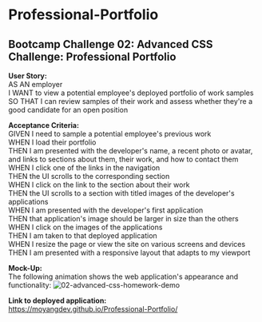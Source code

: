 # Professional-Portfolio
## Bootcamp Challenge 02: Advanced CSS Challenge: Professional Portfolio

<b>User Story:</b><br />
AS AN employer<br />
I WANT to view a potential employee's deployed portfolio of work samples<br />
SO THAT I can review samples of their work and assess whether they're a good candidate for an open position<br />

<b>Acceptance Criteria:</b><br />
GIVEN I need to sample a potential employee's previous work<br />
WHEN I load their portfolio<br />
THEN I am presented with the developer's name, a recent photo or avatar, and links to sections about them, their work, and how to contact them<br />
WHEN I click one of the links in the navigation<br />
THEN the UI scrolls to the corresponding section<br />
WHEN I click on the link to the section about their work<br />
THEN the UI scrolls to a section with titled images of the developer's applications<br />
WHEN I am presented with the developer's first application<br />
THEN that application's image should be larger in size than the others<br />
WHEN I click on the images of the applications<br />
THEN I am taken to that deployed application<br />
WHEN I resize the page or view the site on various screens and devices<br />
THEN I am presented with a responsive layout that adapts to my viewport<br />

<b>Mock-Up:</b><br />
The following animation shows the web application's appearance and functionality:
![02-advanced-css-homework-demo](https://user-images.githubusercontent.com/98504854/154826198-9ca79b6a-84d1-4e42-b688-45474bc690dc.gif)

<b>Link to deployed application:</b><br />
https://moyangdev.github.io/Professional-Portfolio/
